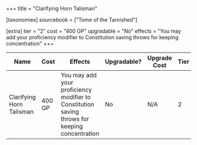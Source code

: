 +++
title = "Clarifying Horn Talisman"

[taxonomies]
sourcebook = ["Tome of the Tarnished"]

[extra]
tier = "2"
cost = "400 GP"
upgradable = "No"
effects = "You may add your proficiency modifier to Constitution saving throws for keeping concentration"
+++

| Name                          | Cost    | Effects                                                                                           | Upgradable? | Upgrade Cost | Tier |
| ----------------------------- | ------- | ----------------------------------------------------------------------------------------------- | ----------- | ------------ | ---- |
| Clarifying Horn Talisman | 400 GP | You may add your proficiency modifier to Constitution saving throws for keeping concentration | No | N/A | 2 |
